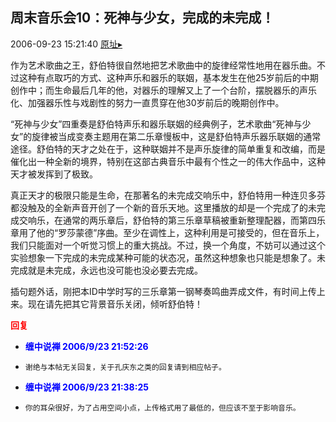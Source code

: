 ## 周末音乐会10：死神与少女，完成的未完成！
2006-09-23 15:21:40
[原址▸](http://www.fxgan.com/chan_time/2006_07_12/301.htm)


作为艺术歌曲之王，舒伯特很自然地把艺术歌曲中的旋律经常性地用在器乐曲。不过这种有点取巧的方式、这种声乐和器乐的联姻，基本发生在他25岁前后的中期创作中；而生命最后几年的他，对器乐的理解又上了一个台阶，摆脱器乐的声乐化、加强器乐性与戏剧性的努力一直贯穿在他30岁前后的晚期创作中。

“死神与少女”四重奏是舒伯特声乐和器乐联姻的经典例子，艺术歌曲“死神与少女”的旋律被当成变奏主题用在第二乐章慢板中，这是舒伯特声乐器乐联姻的通常途径。舒伯特的天才之处在于，这种联姻并不是声乐旋律的简单重复和改编，而是催化出一种全新的境界，特别在这部古典音乐中最有个性之一的伟大作品中，这种天才被发挥到了极致。

真正天才的极限只能是生命，在那著名的未完成交响乐中，舒伯特用一种连贝多芬都没触及的全新声音开创了一个新的音乐天地。这里播放的却是一个完成了的未完成交响乐，在通常的两乐章后，舒伯特的第三乐章草稿被重新整理配器，而第四乐章用了他的“罗莎蒙德”序曲。至少在调性上，这种利用是可接受的，但在音乐上，我们只能面对一个听觉习惯上的重大挑战。不过，换一个角度，不妨可以通过这个实验想象一下完成的未完成某种可能的状态况，虽然这种想象也只能是想象了。未完成就是未完成，永远也没可能也没必要去完成。

插句题外话，刚把本ID中学时写的三乐章第一钢琴奏鸣曲弄成文件，有时间上传上来。现在请先把其它背景音乐关闭，倾听舒伯特！




**<font color='red'>回复</font>**


- **<font color='blue'>缠中说禅 2006/9/23 21:52:26</font>**
- ```
  谢绝与本帖无关回复，关于孔庆东之类的回复请到相应帖子。
  ```
- **<font color='blue'>缠中说禅 2006/9/23 21:38:25</font>**
- ```
  你的耳朵很好，为了占用空间小点，上传格式用了最低的，但应该不至于影响音乐。
  ```
